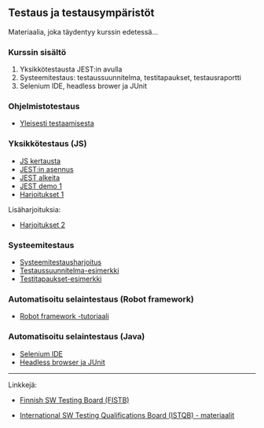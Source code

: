 ## Testaus ja testausympäristöt

Materiaalia, joka täydentyy kurssin edetessä...

### Kurssin sisältö

1. Yksikkötestausta JEST:in avulla
2. Systeemitestaus: testaussuunnitelma, testitapaukset, testausraportti
3. Selenium IDE, headless brower ja JUnit

### Ohjelmistotestaus

- [Yleisesti testaamisesta](https://omaareena-my.sharepoint.com/:b:/g/personal/tiina_partanen_edu_tampere_fi/Eb9bvYGiIK5KrFuQjAacLfgB1hVKoGgMj3_i5q0r8ILNvg?e=our80G)

### Yksikkötestaus (JS)

- [JS kertausta](../js/alkeita.html)
- [JEST:in asennus](./jest.html)
- [JEST alkeita](./jest-alkeet.html)
- [JEST demo 1](./demo1.html)
- [Harjoitukset 1](./harjoitus1.html)

Lisäharjoituksia:
- [Harjoitukset 2](./harjoitus2.html)

### Systeemitestaus

- [Systeemitestausharjoitus](https://omaareena-my.sharepoint.com/:b:/g/personal/tiina_partanen_edu_tampere_fi/EVcFsHwxFt1JsOYPfrlHh0MB5NhwviBWBF0yNiIHNJNrgw?e=xRviFA​)
- [Testaussuunnitelma-esimerkki](https://omaareena-my.sharepoint.com/:b:/g/personal/tiina_partanen_edu_tampere_fi/Ebhc3Pds6NFNkRajTTIz21IBlpDcv47UgIQRXIFGNCfo4g?e=Asdxca​)
- [Testitapaukset-esimerkki](https://omaareena-my.sharepoint.com/:b:/g/personal/tiina_partanen_edu_tampere_fi/EaZiI2KLSIlCqpHimQ1DjrcB1HTXfF5R1ZPDGmxuND9-eQ?e=BODpNU​)

### Automatisoitu selaintestaus (Robot framework)

- [Robot framework -tutoriaali](./robot-framework.html)

### Automatisoitu selaintestaus (Java)

- [Selenium IDE](./seleniumide.html)
- [Headless browser ja JUnit](./headlessbrowser.html)

---
Linkkejä:

- [Finnish SW Testing Board (FISTB)](http://www.fistb.fi/fi/etusivu)

- [International SW Testing Qualifications Board (ISTQB) - materiaalit](http://www.fistb.fi/fi/tiedostot)